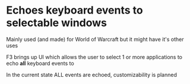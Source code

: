 # Echoes keyboard events to selectable windows

Mainly used (and made) for World of Warcraft but it might have it's other uses

F3 brings up UI which allows the user to select 1 or more applications to echo **all** keyboard events to

In the current state ALL events are echoed, customizability is planned